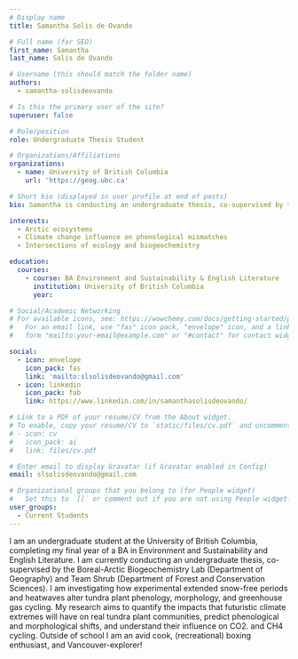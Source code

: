 ```yaml
---
# Display name
title: Samantha Solis de Ovando

# Full name (for SEO)
first_name: Samantha 
last_name: Solis de Ovando

# Username (this should match the folder name)
authors:
  - samantha-solisdeovando

# Is this the primary user of the site?
superuser: false

# Role/position
role: Undergraduate Thesis Student 

# Organizations/Affiliations
organizations:
  - name: University of British Columbia
    url: 'https://geog.ubc.ca'

# Short bio (displayed in user profile at end of posts)
bio: Samantha is conducting an undergraduate thesis, co-supervised by the Boreal-Arctic Biogeochemistry Lab (Department of Geography) and Team Shrub (Department of Forest and Conservation Sciences). I am investigating how experimental extended snow-free periods and heatwaves alter tundra plant phenology, morphology, and greenhouse gas cycling.

interests:
  - Arctic ecosystems
  - Climate change influence on phenological mismatches
  - Intersections of ecology and biogeochemistry

education:
  courses:
    - course: BA Environment and Sustainability & English Literature
      institution: University of British Columbia
      year: 

# Social/Academic Networking
# For available icons, see: https://wowchemy.com/docs/getting-started/page-builder/#icons
#   For an email link, use "fas" icon pack, "envelope" icon, and a link in the
#   form "mailto:your-email@example.com" or "#contact" for contact widget.

social:
  - icon: envelope
    icon_pack: fas
    link: 'mailto:slsolisdeovando@gmail.com'
  - icon: linkedin
    icon_pack: fab
    link: https://www.linkedin.com/in/samanthasolisdeovando/

# Link to a PDF of your resume/CV from the About widget.
# To enable, copy your resume/CV to `static/files/cv.pdf` and uncomment the lines below.
# - icon: cv
#   icon_pack: ai
#   link: files/cv.pdf

# Enter email to display Gravatar (if Gravatar enabled in Config)
email: slsolisdeovando@gmail.com

# Organizational groups that you belong to (for People widget)
#   Set this to `[]` or comment out if you are not using People widget.
user_groups:
  - Current Students
---
```

I am an undergraduate student at the University of British Columbia, completing my final year of a BA in Environment and Sustainability and English Literature. I am currently conducting an undergraduate thesis, co-supervised by the Boreal-Arctic Biogeochemistry Lab (Department of Geography) and Team Shrub (Department of Forest and Conservation Sciences). I am investigating how experimental extended snow-free periods and heatwaves alter tundra plant phenology, morphology, and greenhouse gas cycling. My research aims to quantify the impacts that futuristic climate extremes will have on real tundra plant communities, predict phenological and morphological shifts, and understand their influence on CO2. and CH4 cycling. Outside of school I am an avid cook, (recreational) boxing enthusiast, and Vancouver-explorer!
